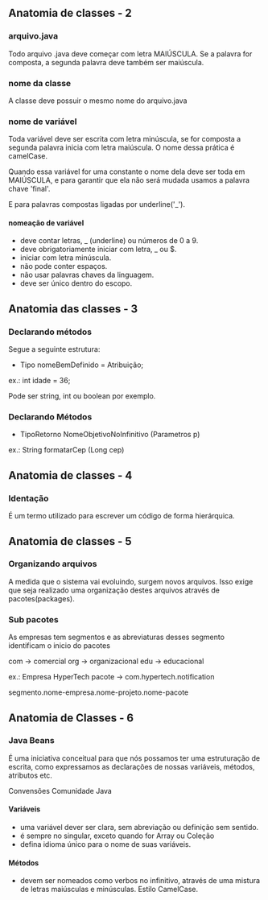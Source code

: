 ## Anatomia de classes - 2

### arquivo.java
Todo arquivo .java deve começar com letra MAIÚSCULA. Se a palavra for composta, a segunda palavra deve também ser maiúscula.

### nome da classe
A classe deve possuir o mesmo nome do arquivo.java

### nome de variável
Toda variável deve ser escrita com letra minúscula, se for composta a segunda palavra inicia com letra maiúscula. O nome dessa prática é camelCase.

Quando essa variável for uma constante o nome dela deve ser toda em MAIÚSCULA, e para garantir que ela não será mudada usamos a palavra chave 'final'.

E para palavras compostas ligadas por underline('_').

#### nomeação de variável
 - deve contar letras, _ (underline) ou números de 0 a 9.
 - deve obrigatoriamente iniciar com letra, _ ou $.
 - iniciar com letra minúscula.
 - não pode conter espaços.
 - não usar palavras chaves da linguagem.
 - deve ser único dentro do escopo.


## Anatomia das classes - 3

### Declarando métodos

Segue a seguinte estrutura:

 - Tipo nomeBemDefinido = Atribuição;

ex.: int idade = 36;

Pode ser string, int ou boolean por exemplo.

### Declarando Métodos

 - TipoRetorno NomeObjetivoNoInfinitivo (Parametros p)

ex.: String formatarCep (Long cep)

## Anatomia de classes - 4 

### Identação

É um termo utilizado para escrever um código de forma hierárquica.

## Anatomia de classes - 5

### Organizando arquivos

A medida que o sistema vai evoluindo, surgem novos arquivos. Isso exige que seja realizado uma organização destes arquivos através de pacotes(packages).

### Sub pacotes

As empresas tem segmentos e as abreviaturas desses segmento identificam o inicio do pacotes

com -> comercial
org -> organizacional
edu -> educacional

ex.: Empresa HyperTech
pacote -> com.hypertech.notification

segmento.nome-empresa.nome-projeto.nome-pacote

## Anatomia de Classes - 6

### Java Beans

É uma iniciativa conceitual para que nós possamos ter uma estruturação de escrita, como expressamos as declarações de nossas variáveis, métodos, atributos etc.

Convensões Comunidade Java

#### Variáveis

 - uma variável dever ser clara, sem abreviação ou definição sem sentido.
 - é sempre no singular, exceto quando for Array ou Coleção
 - defina idioma único para o nome de suas variáveis.

#### Métodos 

 - devem ser nomeados como verbos no infinitivo, através de uma mistura de letras maiúsculas e minúsculas. Estilo CamelCase.

